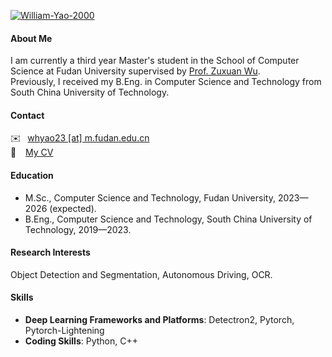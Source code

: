 

[![William-Yao-2000](https://img.shields.io/badge/William--Yao--2000-github-blue)](https://github.com/William-Yao-2000)

#### About Me
I am currently a third year Master's student in the School of Computer Science at Fudan University supervised by [Prof. Zuxuan Wu](https://zxwu.azurewebsites.net/).<br/>
Previously, I received my B.Eng. in Computer Science and Technology from South China University of Technology.

#### Contact
✉️ &ensp;[whyao23 [at] m.fudan.edu.cn](mailto:whyao23@m.fudan.edu.cn)<br/>
📄 &ensp; [My CV](resources/cv.pdf)

#### Education
+ M.Sc., Computer Science and Technology, Fudan University, 2023—2026 (expected).
+ B.Eng., Computer Science and Technology, South China University of Technology, 2019—2023.

#### Research Interests
Object Detection and Segmentation, Autonomous Driving, OCR.

#### Skills
+ **Deep Learning Frameworks and Platforms**: Detectron2, Pytorch, Pytorch-Lightening
+ **Coding Skills**: Python, C++
